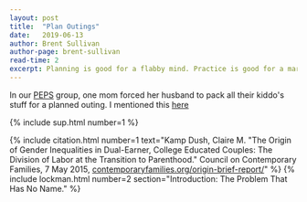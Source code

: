 ```yaml
---
layout: post
title:  "Plan Outings"
date:   2019-06-13
author: Brent Sullivan
author-page: brent-sullivan
read-time: 2
excerpt: Planning is good for a flabby mind. Practice is good for a marriage.
---
```


In our [PEPS](https://www.peps.org/) group, one mom forced her husband to pack all their kiddo's stuff for a planned outing. I mentioned this [here](/2019/05/29/why-this-blog.html) 


{% include sup.html number=1 %}

{% include citation.html number=1 text="Kamp Dush, Claire M. \"The Origin of Gender Inequalities in Dual-Earner, College Educated Couples: The Division of Labor at the Transition to Parenthood.\" Council on Contemporary Families, 7 May 2015, [contemporaryfamilies.org/origin-brief-report/](https://contemporaryfamilies.org/origin-brief-report/)" %}
{% include lockman.html number=2 section="Introduction: The Problem That Has No Name." %}
